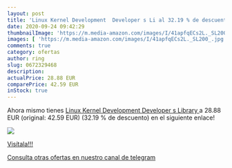 ```yaml
---
layout: post
title: 'Linux Kernel Development  Developer s Li al 32.19 % de descuento'
date: 2020-09-24 09:42:29
thumbnailImage: 'https://m.media-amazon.com/images/I/41apfqECs2L._SL200_.jpg'
images: [ 'https://m.media-amazon.com/images/I/41apfqECs2L._SL200_.jpg' ]
comments: true
category: ofertas
author: ring
slug: 0672329468
description:
actualPrice: 28.88 EUR
comparePrice: 42.59 EUR
inStock: true
---
```


Ahora mismo tienes [Linux Kernel Development  Developer s Library ](https://www.amazon.com/dp/0672329468/?tag=redken08-20) a 28.88 EUR (original: 42.59 EUR) (32.19 %  de descuento) en el siguiente enlace!

[![](https://m.media-amazon.com/images/I/41apfqECs2L._SL200_.jpg)](https://www.amazon.com/dp/0672329468/?tag=redken08-20)

[Visítala!!!](https://www.amazon.com/dp/0672329468/?tag=redken08-20)

[Consulta otras ofertas en nuestro canal de telegram](https://t.me/s/ofertas25)
